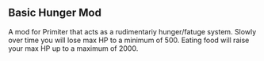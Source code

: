 ## Basic Hunger Mod

A mod for Primiter that acts as a rudimentariy hunger/fatuge system.
Slowly over time you will lose max HP to a minimum of 500.
Eating food will raise your max HP up to a maximum of 2000.
